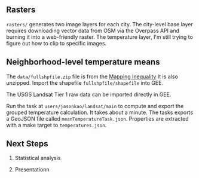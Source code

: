## Rasters

`rasters/` generates two image layers for each city. The city-level base layer requires downloading vector data from OSM via the Overpass API and burning it into a web-friendly raster. The temperature layer, I'm still trying to figure out how to clip to specific images.

## Neighborhood-level temperature means

The `data/fullshpfile.zip` file is from the [Mapping Inequality](https://dsl.richmond.edu/panorama/redlining/#loc=11/40.809/-74.187&city=manhattan-ny&area=D3&text=intro) It is also unzipped. Import the shapefile `fullshpfile/shapefile` into GEE.

The USGS Landsat Tier 1 raw data can be imported directly in GEE.

Run the task at `users/jasonkao/landsat/main` to compute and export the grouped temperature calculation. It takes about a minute. The tasks exports a GeoJSON file called `meanTemperatureTask.json`. Properties are extracted with a make target to `temperatures.json`.

## Next Steps

1. Statistical analysis

2. Presentationn
